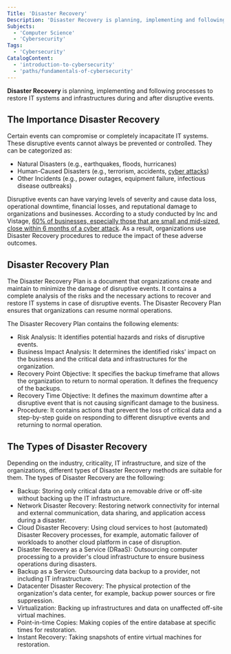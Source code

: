 ```yaml
---
Title: 'Disaster Recovery'
Description: 'Disaster Recovery is planning, implementing and following processes to restore IT systems and infrastructures during and after disruptive events.'
Subjects:
  - 'Computer Science'
  - 'Cybersecurity'
Tags:
  - 'Cybersecurity'
CatalogContent:
  - 'introduction-to-cybersecurity'
  - 'paths/fundamentals-of-cybersecurity'
---
```


**Disaster Recovery** is planning, implementing and following processes to restore IT systems and infrastructures during and after disruptive events.

## The Importance Disaster Recovery

Certain events can compromise or completely incapacitate IT systems. These disruptive events cannot always be prevented or controlled. They can be categorized as:

- Natural Disasters (e.g., earthquakes, floods, hurricanes)
- Human-Caused Disasters (e.g., terrorism, accidents, [cyber attacks](https://www.codecademy.com/resources/docs/cybersecurity/cyber-attack))
- Other Incidents (e.g., power outages, equipment failure, infectious disease outbreaks)

Disruptive events can have varying levels of severity and cause data loss, operational downtime, financial losses, and reputational damage to organizations and businesses. According to a study conducted by Inc and Vistage, [60% of businesses, especially those that are small and mid-sized, close within 6 months of a cyber attack](https://www.inc.com/joe-galvin/60-percent-of-small-businesses-fold-within-6-months-of-a-cyber-attack-heres-how-to-protect-yourself.html.). As a result, organizations use Disaster Recovery procedures to reduce the impact of these adverse outcomes.

## Disaster Recovery Plan

The Disaster Recovery Plan is a document that organizations create and maintain to minimize the damage of disruptive events. It contains a complete analysis of the risks and the necessary actions to recover and restore IT systems in case of disruptive events. The Disaster Recovery Plan ensures that organizations can resume normal operations.

The Disaster Recovery Plan contains the following elements:

- Risk Analysis: It identifies potential hazards and risks of disruptive events.
- Business Impact Analysis: It determines the identified risks' impact on the business and the critical data and infrastructures for the organization.
- Recovery Point Objective: It specifies the backup timeframe that allows the organization to return to normal operation. It defines the frequency of the backups.
- Recovery Time Objective: It defines the maximum downtime after a disruptive event that is not causing significant damage to the business.
- Procedure: It contains actions that prevent the loss of critical data and a step-by-step guide on responding to different disruptive events and returning to normal operation.

## The Types of Disaster Recovery

Depending on the industry, criticality, IT infrastructure, and size of the organizations, different types of Disaster Recovery methods are suitable for them. The types of Disaster Recovery are the following:

- Backup: Storing only critical data on a removable drive or off-site without backing up the IT infrastructure.
- Network Disaster Recovery: Restoring network connectivity for internal and external communication, data sharing, and application access during a disaster.
- Cloud Disaster Recovery: Using cloud services to host (automated) Disaster Recovery processes,  for example, automatic failover of workloads to another cloud platform in case of disruption.
- Disaster Recovery as a Service (DRaaS): Outsourcing computer processing to a provider's cloud infrastructure to ensure business operations during disasters.
- Backup as a Service: Outsourcing data backup to a provider, not including IT infrastructure.
- Datacenter Disaster Recovery: The physical protection of the organization's data center, for example, backup power sources or fire suppression.
- Virtualization: Backing up infrastructures and data on unaffected off-site virtual machines.
- Point-in-time Copies: Making copies of the entire database at specific times for restoration.
- Instant Recovery: Taking snapshots of entire virtual machines for restoration.
